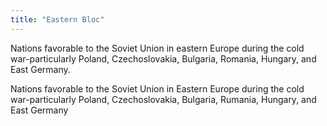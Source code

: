 ```yaml
---
title: "Eastern Bloc"
---
```

Nations favorable to the Soviet Union in eastern Europe during the cold war-particularly Poland, Czechoslovakia, Bulgaria, Romania, Hungary, and East Germany.

Nations favorable to the Soviet Union in Eastern Europe during the cold war-particularly Poland, Czechoslovakia, Bulgaria, Rumania, Hungary, and East Germany

